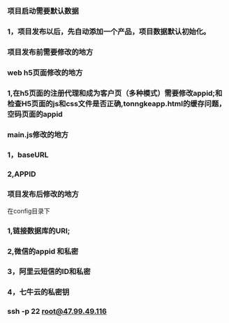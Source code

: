 ### 项目启动需要默认数据
### 1，项目发布以后，先自动添加一个产品，项目数据默认初始化。
### 项目发布前需要修改的地方
###  
###  web h5页面修改的地方
### 1,在h5页面的注册代理和成为客户页（多种模式）需要修改appid;和检查H5页面的js和css文件是否正确,tonngkeapp.html的缓存问题，空码页面的appid
### main.js修改的地方
### 1，baseURL
### 2,APPID
### 项目发布后修改的地方
在config目录下
### 1,链接数据库的URI;
### 2,微信的appid 和私密
### 3，阿里云短信的ID和私密
### 4，七牛云的私密钥
### 
### ssh -p 22 root@47.99.49.116